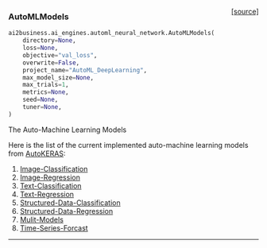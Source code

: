 <span style="float:right;">[[source]](https://github.com/ai2business/ai2business/blob/main/ai2business/ai_engines/automl_neural_network.py#L16)</span>

### AutoMLModels


```python
ai2business.ai_engines.automl_neural_network.AutoMLModels(
    directory=None,
    loss=None,
    objective="val_loss",
    overwrite=False,
    project_name="AutoML_DeepLearning",
    max_model_size=None,
    max_trials=1,
    metrics=None,
    seed=None,
    tuner=None,
)
```


The Auto-Machine Learning Models

Here is the list of the current implemented auto-machine learning models from [AutoKERAS](https://autokeras.com):

1. [Image-Classification](https://autokeras.com/tutorial/image_classification/)
2. [Image-Regression](https://autokeras.com/tutorial/image_regression/)
3. [Text-Classification](https://autokeras.com/tutorial/text_classification/)
4. [Text-Regression](https://autokeras.com/tutorial/text_regression/)
5. [Structured-Data-Classification](https://autokeras.com/tutorial/structured_data_classification/)
6. [Structured-Data-Regression](https://autokeras.com/tutorial/structured_data_regression/)
7. [Mulit-Models](https://autokeras.com/tutorial/multi/)
9. [Time-Series-Forcast](https://github.com/keras-team/autokeras/blob/9a6c49badad67a03d537de8cebbe6ea6eb66fa69/autokeras/tasks/time_series_forecaster.py)


----

